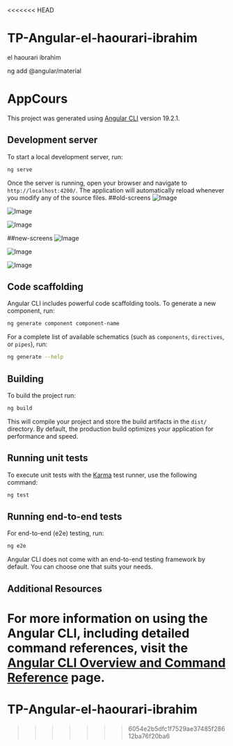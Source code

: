 <<<<<<< HEAD
# TP-Angular-el-haourari-ibrahim

el haourari ibrahim

ng add @angular/material
# AppCours

This project was generated using [Angular CLI](https://github.com/angular/angular-cli) version 19.2.1.


## Development server

To start a local development server, run:

```bash
ng serve
```


Once the server is running, open your browser and navigate to `http://localhost:4200/`. The application will automatically reload whenever you modify any of the source files.
##old-screens
![Image](https://github.com/user-attachments/assets/e2ecf500-83d6-4f4e-8b38-6b223144eca2)

![Image](https://github.com/user-attachments/assets/32da35f0-a323-463f-af24-e17998bd1128)

![Image](https://github.com/user-attachments/assets/110f86b9-e919-4d4a-9ee4-502885193689)


##new-screens
![Image](https://github.com/user-attachments/assets/fc13ed25-5082-49e9-b1fd-876f620acd73)

![Image](https://github.com/user-attachments/assets/7edad609-110f-468e-a169-3edf33cc9f1c)

![Image](https://github.com/user-attachments/assets/3c2b0ecd-8741-4a02-bc47-5367c339cc1e)


## Code scaffolding

Angular CLI includes powerful code scaffolding tools. To generate a new component, run:

```bash
ng generate component component-name
```

For a complete list of available schematics (such as `components`, `directives`, or `pipes`), run:

```bash
ng generate --help
```

## Building

To build the project run:

```bash
ng build
```

This will compile your project and store the build artifacts in the `dist/` directory. By default, the production build optimizes your application for performance and speed.

## Running unit tests

To execute unit tests with the [Karma](https://karma-runner.github.io) test runner, use the following command:

```bash
ng test
```

## Running end-to-end tests

For end-to-end (e2e) testing, run:

```bash
ng e2e
```

Angular CLI does not come with an end-to-end testing framework by default. You can choose one that suits your needs.

## Additional Resources

For more information on using the Angular CLI, including detailed command references, visit the [Angular CLI Overview and Command Reference](https://angular.dev/tools/cli) page.
=======
# TP-Angular-el-haourari-ibrahim
>>>>>>> 6054e2b5dfc1f7529ae37485f28612ba76f20ba6
